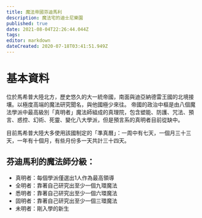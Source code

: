 ```yaml
---
title: 魔法帝國芬迪馬利
description: 魔法宅的迪士尼樂園
published: true
date: 2021-08-04T22:26:44.044Z
tags: 
editor: markdown
dateCreated: 2020-07-18T03:41:51.949Z
---
```


# 基本資料
位於馬希普大陸北方，歷史悠久的大一統帝國，南面與迪亞納德雷王國的北境接壤。以極度高端的魔法研究聞名，與他國極少來往。
帝國的政治中樞是由八個魔法學派中最高級別「真明者」魔法師組成的真理院，包含塑能、防護、咒法、預言、惑控、幻術、死靈、變化八大學派，但是預言系的真明者目前從缺中。

目前馬希普大陸大多使用該國制定的「準真曆」：一周中有七天，一個月三十三天，一年有十個月，有些月份多一天共計三十四天。

## 芬迪馬利的魔法師分級：
* 真明者：每個學派僅選出1人作為最高領導
* 全明者：靠著自己研究出至少一個九環魔法
* 悉明者：靠著自己研究出至少一個六環魔法
* 固明者：靠著自己研究出至少一個三環魔法
* 未明者：剛入學的新生